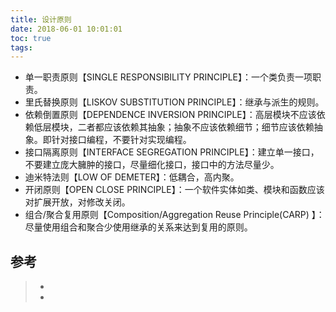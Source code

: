 ```yaml
---
title: 设计原则
date: 2018-06-01 10:01:01
toc: true
tags:
---
```



- 单一职责原则【SINGLE RESPONSIBILITY PRINCIPLE】：一个类负责一项职责。
- 里氏替换原则【LISKOV SUBSTITUTION PRINCIPLE】：继承与派生的规则。
- 依赖倒置原则【DEPENDENCE INVERSION PRINCIPLE】：高层模块不应该依赖低层模块，二者都应该依赖其抽象；抽象不应该依赖细节；细节应该依赖抽象。即针对接口编程，不要针对实现编程。
- 接口隔离原则【INTERFACE SEGREGATION PRINCIPLE】：建立单一接口，不要建立庞大臃肿的接口，尽量细化接口，接口中的方法尽量少。
- 迪米特法则【LOW OF DEMETER】：低耦合，高内聚。
- 开闭原则【OPEN CLOSE PRINCIPLE】：一个软件实体如类、模块和函数应该对扩展开放，对修改关闭。
- 组合/聚合复用原则【Composition/Aggregation Reuse Principle(CARP) 】：尽量使用组合和聚合少使用继承的关系来达到复用的原则。




## 参考 
> - []()
> - []()
